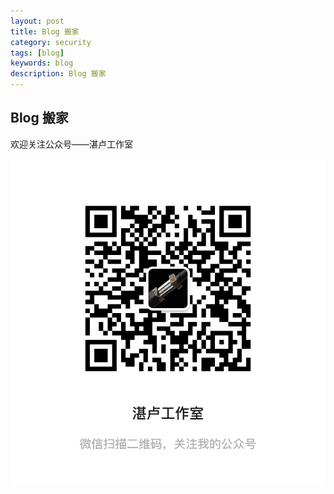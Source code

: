 ```yaml
---
layout: post
title: Blog 搬家
category: security
tags: [blog]
keywords: blog
description: Blog 搬家
---  
```


## Blog 搬家  
      
欢迎关注公众号——湛卢工作室  
 
![wechat](/assets/themes/images/wechat.jpg)    

